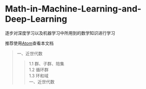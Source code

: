# Math-in-Machine-Learning-and-Deep-Learning

逐步对深度学习以及机器学习中所用到的数学知识进行学习

推荐使用[Atom](https://atom.io/)查看本文档

> 一、近世代数
>> 1.1 群、子群、陪集<br>
>> 1.2 循环群<br>
>> 1.3 环和域<br>
> 一、近世代数
